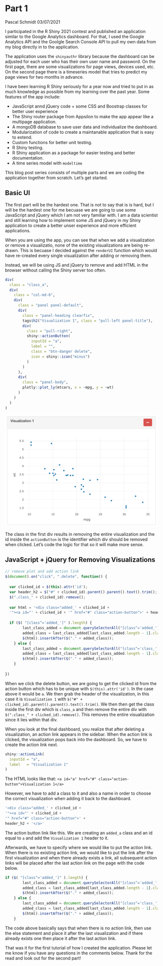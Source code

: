 Part 1
================
Pascal Schmidt
03/07/2021

I participated in the R Shiny 2021 contest and published an application
similar to the Google Analytics dashboard. For that, I used the Google
Analytics API and the Goolgle Search Console API to pull my own data
from my blog directly in to the application.

The application uses the `shinyauthr` library because the dashboard can
be adjusted for each user who has their own user name and password. On
the first page, there are some visualizations for page views, devices
used, etc. On the second page there is a timeseries model that tries to
predict my page views for two months in advance.

I have been learning R Shiny seriously for a year now and tried to put
in as much knowledge as possible from my learning over the past year.
Some features of the app include:

-   JavaScript annd jQuery code + some CSS and Boostrap classes for
    better user experience
-   The Shiny router package from Appsilon to make the app appear like a
    multipage application.
-   A mongoDB database to save user data and individualize the
    dashboard.
-   Modularization of code to create a maintanable application that is
    easy to extend.
-   Custom functions for better unit testing.
-   R Shiny testing.
-   R Shiny application as a package for easier testing and better
    documentation.
-   A time series model with `modeltime`

This blog post series consists of multiple parts and we are coding the
application together from scratch. Let’s get started.

## Basic UI

The first part will be the hardest one. That is not to say that is is
hard, but I will be the hardest one for me becuase we are going to use
some JavaScript and jQuery which I am not very familiar with. I am a
data scientist and still learning how to implement some JS and jQuery in
my Shiny application to create a better unser experience and more
efficient applications.

When you are using the app, you can see that when we add a visualization
or remove a visualizatio, none of the existing visualizations are being
re-drawn. This is becuase I decided against the `renderUI` function
which would have re-created every single visualization after adding or
removing them.

Instead, we will be using JS and jQuery to remove and add HTML in the
browser without calling the Shiny server too often.

``` r
div(
  class = "class_a",
  div(
    class = "col-md-6",
    div(
      class = "panel panel-default",
      div(
        class = "panel-heading clearfix",
        tags$h2("Visualization 1", class = "pull-left panel-title"),
        div(
          class = "pull-right",
          shiny::actionButton(
            inputId = "a",
            label = "",
            class = "btn-danger delete",
            icon = shiny::icon("minus")
          )
        )
      ),
      div(
        class = "panel-body",
        plotly::plot_ly(mtcars, x = ~mpg, y = ~wt)
      )
    )
  )
)
```

![Alt text](pngs/first.png)

The class in the first div results in removing the entire visualization
and the id inside the `actionButton` is the identifier which div should
be removed when clicked. Let’s code the logic for that so it will make
more sense.

## JavaScript + jQuery for Removing Visualizations

``` js
// remove plot and add action link
$(document).on("click", ".delete", function() {

  var clicked_id = $(this).attr('id');
  var header_h2 = $("#" + clicked_id).parent().parent().text().trim();
  $(".class_" + clicked_id).remove();

  var html = '<div class="added_' + clicked_id +
  '"><a id="' + clicked_id + '" href="#" class="action-button">' + header_h2 + '</a>'

  if ($( "[class^='added_']" ).length) {
        last_class_added = document.querySelectorAll("[class^='added_']");
        added_class = last_class_added[last_class_added.length - 1].className;
        $(html).insertAfter($("." + added_class));
    } else {
        last_class_added = document.querySelectorAll("[class^='class_']");
        added_class = last_class_added[last_class_added.length - 1].className;
        $(html).insertAfter($("." + added_class));
    }

})
```

When we click the delete button, we are going to get the clicked id from
the action button which has to be unique with `$(this).attr('id')`. In
the case above it would be `a`. We then grab the header of the
visualization, in this case it is `Visualization 1` with
`$("#" + clicked_id).parent().parent().text().trim()`. We then then get
the class inside the first div which is `class_a` and then remove the
entire div with `$(".class_" + clicked_id).remove()`. This removes the
entire visualization since it lies within that div.

When you look at the final dashboard, you realize that after deleting a
visualization, an action link appears in the sidebar. When the action
link is clicked, the visualization pops back into the dashboard. So, we
have to create the action link next.

``` r
shiny::actionLink(
  inputId = "a",
  label   = "Visualization 1"
)
```

The HTML looks like that:
`<a id="a" href="#" class="action-button">Visualization 1</a>`

However, we have to add a class to it and also a name in order to choose
the correct visualization when adding it back to the dashboard.

``` js
'<div class="added_' + clicked_id +
'"><a id="' + clicked_id + 
'" href="#" class="action-button">' + 
header_h2 + '</a>'
```

The action button link like this. We are creating an `added_a` class and
an id equal to `a` and add the `Visualization 1` header to it.

Afterwards, we have to specify where we would like to put the action
link. When there is no existing action link, we would like to put the
link after the first visualization and when there already exists a link,
all subsequent action links will be placed after the last action link on
the page with the code below.

``` js
if ($( "[class^='added_']" ).length) {
        last_class_added = document.querySelectorAll("[class^='added_']");
        added_class = last_class_added[last_class_added.length - 1].className;
        $(html).insertAfter($("." + added_class));
    } else {
        last_class_added = document.querySelectorAll("[class^='class_']");
        added_class = last_class_added[last_class_added.length - 1].className;
        $(html).insertAfter($("." + added_class));
    }
```

The code above basically says that when there is no action link, then
use the else statement and place it after the last visualization and if
there already exists one then place it after the last action link.

That was it for the first tutorial of how I created the application.
Please let me know if you have any questions in the comments below.
Thank for the read and look out for the second part!
